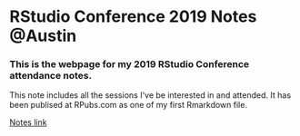 # RStudio Conference 2019 Notes @Austin
### This is the webpage for my 2019 RStudio Conference attendance notes.

This note includes all the sessions I've be interested in and attended.
It has been publised at RPubs.com as one of my first Rmarkdown file.

[Notes link](https://rpubs.com/zhangou888/rstd_conf2019) 
